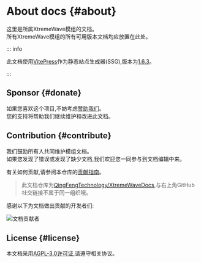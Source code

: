 # About docs {#about}

这里是所属XtremeWave模组的文档。\
所有XtremeWave模组的所有可用版本文档均应放置在此处。

::: info

此文档使用[VitePress](https://github.com/vuejs/vitepress)作为静态站点生成器(SSG),版本为[1.6.3](https://github.com/vuejs/vitepress/releases/tag/v1.6.3)。

:::

## Sponsor {#donate}

如果您喜欢这个项目,不妨考虑[赞助我们](https://www.xtreme.net.cn/donate)。\
您的支持将帮助我们继续维护和改进此文档。

## Contribution {#contribute}

我们鼓励所有人共同维护模组文档。\
如果您发现了错误或发现了缺少文档,我们欢迎您一同参与到文档编辑中来。

有关如何贡献,请参阅本仓库的[贡献指南](https://github.com/QingFeng-awa/XtremeWaveModDocs/blob/v2/CONTRIBUTING.md)。

> 此文档仓库为[QingFengTechnology/XtremeWaveDocs](https://github.com/QingFengTechnology/XtremeWaveDocs),与右上角GitHub社交链接不属于同一组织哦。

感谢以下为文档做出贡献的开发者们:

![文档贡献者](https://contrib.rocks/image?repo=XtremeWave/WebSiteDocs)

## License {#license}

本文档采用[AGPL-3.0许可证](https://github.com/QingFengTechnology/XtremeWaveDocs/blob/v2/LICENSE),请遵守相关协议。